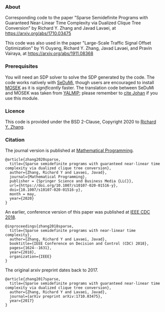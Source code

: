 ### About

Corresponding code to the paper "Sparse Semidefinite Programs with Guaranteed 
Near-Linear Time Complexity via Dualized Clique Tree Conversion" by 
Richard Y. Zhang and Javad Lavaei, at https://arxiv.org/abs/1710.03475

This code was also used in the paper "Large-Scale Traffic 
Signal Offset Optimization" by Yi Ouyang, Richard Y. Zhang, Javad Lavaei, 
and Pravin Vairaya, at https://arxiv.org/abs/1911.08368

### Prerequisites

You will need an SDP solver to solve the SDP generated by the code. The code 
works natively with [SeDuMi](https://github.com/sqlp/sedumi), though users are encouraged to install [MOSEK](https://www.mosek.com/) as it is _significantly_ faster. The 
translation code between SeDuMi and MOSEK was taken from [YALMIP](https://yalmip.github.io/); please remember to [cite Johan](https://yalmip.github.io/reference/lofberg2004/) if you use this module. 

### Licence

This code is provided under the BSD 2-Clause, Copyright 2020 to [Richard Y. Zhang](http://ryz.nz).

### Citation

The journal version is published at [Mathematical Programming](https://doi.org/10.1007/s10107-020-01516-y). 
```
@article{zhang2020sparse,
  title={Sparse semidefinite programs with guaranteed near-linear time complexity via dualized clique tree conversion},
  author={Zhang, Richard Y and Lavaei, Javad},
  journal={Mathematical Programming},
  publisher = {Springer Science and Business Media {LLC}},
  url={https://doi.org/10.1007/s10107-020-01516-y},
  doi={10.1007/s10107-020-01516-y},
  month = may,
  year={2020}
}
```

An earlier, conference version of this paper was published at [IEEE CDC 2018](https://doi.org/10.1109/CDC.2018.8619478).
```
@inproceedings{zhang2018sparse,
  title={Sparse semidefinite programs with near-linear time complexity},
  author={Zhang, Richard Y and Lavaei, Javad},
  booktitle={IEEE Conference on Decision and Control (CDC) 2018},
  pages={1624--1631},
  year={2018},
  organization={IEEE}
}
```

The original arxiv preprint dates back to 2017.
```
@article{zhang2017sparse,
  title={Sparse semidefinite programs with guaranteed near-linear time complexity via dualized clique tree conversion},
  author={Zhang, Richard Y and Lavaei, Javad},
  journal={arXiv preprint arXiv:1710.03475},
  year={2017}
}
```

